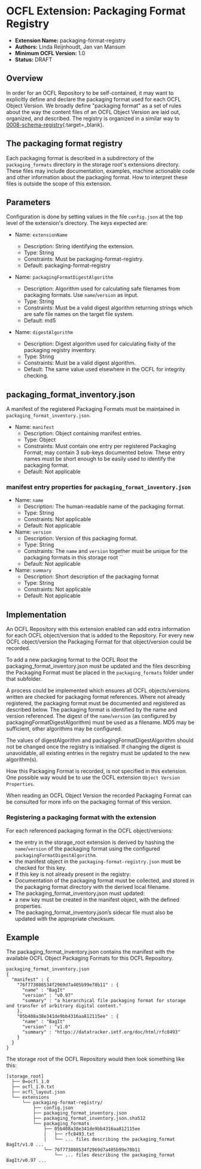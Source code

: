 # OCFL Extension: Packaging Format Registry

- **Extension Name:** packaging-format-registry
- **Authors:** Linda Reijnhoudt, Jan van Mansum
- **Minimum OCFL Version:** 1.0
- **Status:** DRAFT

## Overview

In order for an OCFL Repository to be self-contained, it may want to explicitly define and declare the packaging format used for each OCFL Object Version. We
broadly define "packaging format" as a set of rules about the way the content files of an OCFL Object Version are laid out, organized, and described. The
registry is organized in a similar way to [0008-schema-registry](https://ocfl.github.io/extensions/0008-schema-registry.html){:target=_blank}.

## The packaging format registry

Each packaging format is described in a subdirectory of the `packaging_formats` directory in the storage root's extensions directory. These files may include
documentation, examples, machine actionable code and other information about the packaging format. How to interpret these files is outside the scope of this
extension.

## Parameters

Configuration is done by setting values in the file `config.json` at the top level of the extension's directory. The keys expected are:

- Name: `extensionName`
    - Description: String identifying the extension.
    - Type: String
    - Constraints: Must be packaging-format-registry.
    - Default: packaging-format-registry

- Name: `packagingFormatDigestAlgorithm`
    - Description: Algorithm used for calculating safe filenames from packaging formats. Use `name`/`version` as input.
    - Type: String
    - Constraints: Must be a valid digest algorithm returning strings which are safe file names on the target file system.
    - Default: md5

- Name: `digestAlgorithm`
    - Description: Digest algorithm used for calculating fixity of the packaging registry inventory.
    - Type: String
    - Constraints: Must be a valid digest algorithm.
    - Default: The same value used elsewhere in the OCFL for integrity checking.

## packaging_format_inventory.json

A manifest of the registered Packaging Formats must be maintained in `packaging_format_inventory.json`.

- Name: `manifest`
    - Description: Object containing manifest entries.
    - Type: Object
    - Constraints: Must contain one entry per registered Packaging Format; may contain 3 sub-keys documented below. These entry names must be short enough to be
      easily used to identify the packaging format.
    - Default: Not applicable

### manifest entry properties for `packaging_format_inventory.json`

- Name: `name`
    - Description: The human-readable name of the packaging format.
    - Type: String
    - Constraints: Not applicable
    - Default: Not applicable
- Name: `version`
    - Description: Version of this packaging format.
    - Type: String
    - Constraints: The `name` and `version` together must be unique for the packaging formats in this storage root ``
    - Default: Not applicable
- Name: `summary`
    - Description: Short description of the packaging format
    - Type: String
    - Constraints: Not applicable
    - Default: Not applicable

## Implementation

An OCFL Repository with this extension enabled can add extra information for each OCFL object/version that is added to the Repository. For every new OCFL
object/version the Packaging Format for that object/version could be recorded.

To add a new packaging format to the OCFL Root the packaging_format_inventory.json must be updated and the files describing the Packaging Format must be placed
in the `packaging_formats` folder under that subfolder.

A process could be implemented which ensures all OCFL objects/versions written are checked for packaging format references. Where not already registered, the
packaging format must be documented and registered as described below. The packaging format is identified by the name and version referenced. The digest of the
`name`/`version` (as configured by packagingFormatDigestAlgorithm) must be used as a filename. MD5 may be sufficient, other algorithms may be configured.

The values of digestAlgorithm and packagingFormatDigestAlgorithm should not be changed once the registry is initialised. If changing the digest is unavoidable, all
existing entries in the registry must be updated to the new algorithm(s).

How this Packaging Format is recorded, is not specified in this extension. One possible way would be to use the OCFL extension `Object Version Properties`.

When reading an OCFL Object Version the recorded Packaging Format can be consulted for more info on the packaging format of this version.

### Registering a packaging format with the extension

For each referenced packaging format in the OCFL object/versions:

* the entry in the storage_root extension is derived by hashing the `name`/`version` of the packaging format using the configured
  `packagingFormatDigestAlgorithm`.
* the manifest object in the `packaging-format-registry.json` must be checked for this key.
* if this key is not already present in the registry:
* Documentation of the packaging format must be collected, and stored in the packaging format directory with the derived local filename.
* The packaging_format_inventory.json must updated:
* a new key must be created in the manifest object, with the defined properties.
* The packaging_format_inventory.json’s sidecar file must also be updated with the appropriate checksum.

## Example

The packaging_format_inventory.json contains the manifest with the available OCFL Object Packaging Formats for this OCFL Repository.

```
packaging_format_inventory.json
{
  "manifest" : {
    "76f773808534f2969d7a405b99e78b11" : {
      "name" : "BagIt"
      "version" : "v0.97"
      "summary" : "a hierarchical file packaging format for storage and transfer of arbitrary digital content."
    }, 
    "05b408a38e341de9bb4316aa812115ee" : {
      "name" : "BagIt"
      "version" : "v1.0"
      "summary" : "https://datatracker.ietf.org/doc/html/rfc8493"
    }
  }
}
```

The storage root of the OCFL Repository would then look something like this:

```
[storage_root]
  ├── 0=ocfl_1.0
  ├── ocfl_1.0.txt
  ├── ocfl_layout.json
  └── extensions
      └── packaging-format-registry/
          ├── config.json
          ├── packaging_format_inventory.json
          ├── packaging_format_inventory.json.sha512
          └── packaging_formats
              ├── 05b408a38e341de9bb4316aa812115ee
              |   ├── rfc8493.txt
              |   └── ... files describing the packaging_format BagIt/v1.0 ...
              └── 76f773808534f2969d7a405b99e78b11                  
                  └── ... files describing the packaging_format BagIt/v0.97 ...  
  
```
